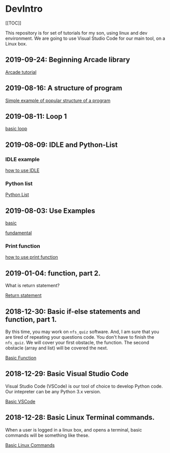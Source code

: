 # DevIntro

[[TOC]]

This repository is for set of tutorials for my son, using linux and dev environment.
We are going to use Visual Studio Code for our main tool, on a Linux box.


## 2019-09-24: Beginning Arcade library 

[Arcade tutorial](https://arcade-book.readthedocs.io/en/latest/chapters/06_drawing/drawing.html)


## 2019-08-16: A structure of program

[Simple example of popular structure of a program](2019/08/program-struct.md)


## 2019-08-11: Loop 1

[basic loop](2019/08/loop-1.md)


## 2019-08-09: IDLE and Python-List

### IDLE example

[how to use IDLE](2019/08/idle.md)

### Python list

[Python List](2019/08/py-list.md)


## 2019-08-03:  Use Examples

[basic](https://www.programiz.com/python-programming/examples)

[fundamental](https://pythonprogramming.net/introduction-learn-python-3-tutorials/)

### Print function

[how to use print function](2019/08/print-function.md)


## 2019-01-04:  function, part 2.

What is return statement?

[Return statement](2019/01/return-1.md)


## 2018-12-30:  Basic if-else statements and function, part 1.

By this time, you may work on `nfs_quiz` software.
And, I am sure that you are tired of repeating your questions code.  You don't have to finish the `nfs_quiz`.  We will cover your first obstacle, the function.  The second obstacle (array and list) will be covered the next.

[Basic Function](2018/12/basic-function.md)


## 2018-12-29: Basic Visual Studio Code

Visual Studio Code (VSCode) is our tool of choice to develop Python code.
Our intepreter can be any Python 3.x version.

[Basic VSCode](2018/12/basic-vscode.md)


## 2018-12-28: Basic Linux Terminal commands.

When a user is logged in a linux box, and opens a terminal, basic commands will be something like these.

[Basic Linux Commands](2018/12/basic-linux-cmd.md)
